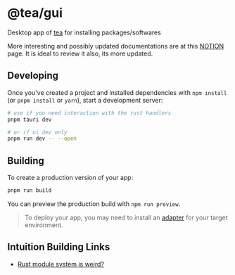 # @tea/gui
Desktop app of [tea](https://tea.xyz) for installing packages/softwares

More interesting and possibly updated documentations are at this [NOTION](https://www.notion.so/teaxyz/tea-gui-fdd9f50aa980432fa370b2cf6a03cb50) page. It is ideal to review it also, its more updated. 

## Developing

Once you've created a project and installed dependencies with `npm install` (or `pnpm install` or `yarn`), start a development server:

```bash
# use if you need interaction with the rust handlers
pnpm tauri dev

# or if ui dev only
pnpm run dev -- --open
```

## Building

To create a production version of your app:

```bash
pnpm run build
```

You can preview the production build with `npm run preview`.

> To deploy your app, you may need to install an [adapter](https://kit.svelte.dev/docs/adapters) for your target environment.

## Intuition Building Links

* [Rust module system is weird?](https://www.sheshbabu.com/posts/rust-module-system/)
